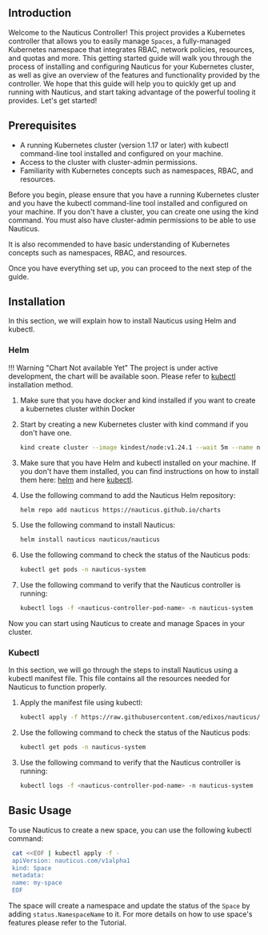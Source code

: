 ## Introduction

Welcome to the Nauticus Controller! This project provides a Kubernetes controller that allows you to easily
manage `Spaces`, a fully-managed Kubernetes namespace that integrates RBAC, network policies, resources, and quotas and
more. This getting started guide will walk you through the process of installing and configuring Nauticus for your
Kubernetes cluster, as well as give an overview of the features and functionality provided by the controller. We hope
that this guide will help you to quickly get up and running with Nauticus, and start taking advantage of the powerful
tooling it provides. Let's get started!

## Prerequisites

- A running Kubernetes cluster (version 1.17 or later) with kubectl command-line tool installed and configured on your
  machine.
- Access to the cluster with cluster-admin permissions.
- Familiarity with Kubernetes concepts such as namespaces, RBAC, and resources.

Before you begin, please ensure that you have a running Kubernetes cluster and you have the kubectl command-line tool
installed and configured on your machine. If you don't have a cluster, you can create one using the kind command. You
must also have cluster-admin permissions to be able to use Nauticus.

It is also recommended to have basic understanding of Kubernetes concepts such as namespaces, RBAC, and resources.

Once you have everything set up, you can proceed to the next step of the guide.

## Installation

In this section, we will explain how to install Nauticus using Helm and kubectl.

### Helm

!!! Warning "Chart Not available Yet"
    The project is under active development, the chart will be available soon.
    Please refer to [kubectl](#kubectl) installation method.

1. Make sure that you have docker and kind installed if you want to create a kubernetes cluster within Docker
2. Start by creating a new Kubernetes cluster with kind command if you don't have one.

     ```bash title="Create a kind cluster"
     kind create cluster --image kindest/node:v1.24.1 --wait 5m --name nauticus
     ```

3. Make sure that you have Helm and kubectl installed on your machine. If you don't have them installed, you can find
   instructions on how to install them here: [helm](https://helm.sh/docs/intro/install/) and
   here [kubectl](https://kubernetes.io/docs/tasks/tools/install-kubectl/).

4. Use the following command to add the Nauticus Helm repository:

     ```bash  title="Add Nauticus Helm Repository"
     helm repo add nauticus https://nauticus.github.io/charts
     ```
   
5. Use the following command to install Nauticus:
      
     ```bash title="Install Naurticus with Helm"
     helm install nauticus nauticus/nauticus
     ```
   
6. Use the following command to check the status of the Nauticus pods:
     
     ```bash  title="Get Nauticus Controller pod"
     kubectl get pods -n nauticus-system
     ```
   
7. Use the following command to verify that the Nauticus controller is running:
     ```bash  title="Get Nauticus Controller logs"
     kubectl logs -f <nauticus-controller-pod-name> -n nauticus-system
     ```

Now you can start using Nauticus to create and manage Spaces in your cluster.

### Kubectl

In this section, we will go through the steps to install Nauticus using a kubectl manifest file. This file contains all
the resources needed for Nauticus to function properly.

1. Apply the manifest file using kubectl:

     ```bash  title="Install Nauticus from all-in-one manifest file"
     kubectl apply -f https://raw.githubusercontent.com/edixos/nauticus/main/config/install.yaml
     ```

2. Use the following command to check the status of the Nauticus pods:
     ```bash  title="Get Nauticus Controller pod"
     kubectl get pods -n nauticus-system
     ```
3. Use the following command to verify that the Nauticus controller is running:
     ```bash title="Get Nauticus Controller logs"
     kubectl logs -f <nauticus-controller-pod-name> -n nauticus-system
     ```
   
## Basic Usage

To use Nauticus to create a new space, you can use the following kubectl command:

  ```bash title="Create a basic Space"
   cat <<EOF | kubectl apply -f -
   apiVersion: nauticus.com/v1alpha1
   kind: Space
   metadata:
   name: my-space
   EOF
  ```


The space will create a namespace and update the status of the `Space` by adding `status.NamespaceName` to it.
For more details on how to use space's features please refer to the Tutorial.

